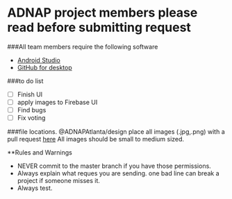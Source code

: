 # ADNAP project members please read before submitting request

###All team members require the following software
- [Android Studio](https://developer.android.com/studio/index.html)
- [GitHub for desktop](https://desktop.github.com/)


###to do list
- [ ] Finish UI
- [ ] apply images to Firebase UI
- [ ] Find bugs
- [ ] Fix voting

###file locations. @ADNAPAtlanta/design
place all images (.jpg,.png) with a pull request [here](https://github.com/ADNAPAtlanta/schoolevents2/tree/master/app/src/main/res/drawable)
All images should be small to medium sized.

**Rules and Warnings
- NEVER commit to the master branch if you have those permissions.
- Always explain what reques you are sending. one bad line can break a project if someone misses it.
- Always test.
